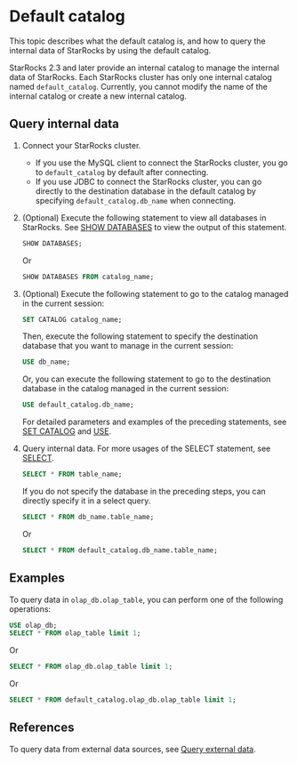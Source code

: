 # Default catalog

This topic describes what the default catalog is, and how to query the internal data of StarRocks by using the default catalog.

StarRocks 2.3 and later provide an internal catalog to manage the internal data of StarRocks. Each StarRocks cluster has only one internal catalog named `default_catalog`. Currently, you cannot modify the name of the internal catalog or create a new internal catalog.

## Query internal data

1. Connect your StarRocks cluster.
   - If you use the MySQL client to connect the StarRocks cluster, you go to `default_catalog` by default after connecting.
   - If you use JDBC to connect the StarRocks cluster, you can go directly to the destination database in the default catalog by specifying `default_catalog.db_name` when connecting.

2. (Optional) Execute the following statement to view all databases in StarRocks. See [SHOW DATABASES](../../sql-reference/sql-statements/data-manipulation/SHOW%20DATABASES.md) to view the output of this statement.

      ```SQL
      SHOW DATABASES;
      ```

      Or

      ```SQL
      SHOW DATABASES FROM catalog_name;
      ```

3. (Optional) Execute the following statement to go to the catalog managed in the current session:

    ```SQL
    SET CATALOG catalog_name;
    ```

    Then, execute the following statement to specify the destination database that you want to manage in the current session:

    ```SQL
    USE db_name;
    ```

    Or, you can execute the following statement to go to the destination database in the catalog managed in the current session:

    ```SQL
    USE default_catalog.db_name;
    ```

    For detailed parameters and examples of the preceding statements, see [SET CATALOG](../../sql-reference/sql-statements/data-definition/SET%20CATALOG.md) and [USE](../../sql-reference/sql-statements/data-definition/USE.md).

4. Query internal data. For more usages of the SELECT statement, see [SELECT](../../sql-reference/sql-statements/data-manipulation/SELECT.md).

      ```SQL
      SELECT * FROM table_name;
      ```

      If you do not specify the database in the preceding steps, you can directly specify it in a select query.

      ```SQL
      SELECT * FROM db_name.table_name;
      ```

      Or

      ```SQL
      SELECT * FROM default_catalog.db_name.table_name;
      ```

## Examples

To query data in `olap_db.olap_table`, you can perform one of the following operations:

```SQL
USE olap_db;
SELECT * FROM olap_table limit 1;
```

Or

```SQL
SELECT * FROM olap_db.olap_table limit 1;     
```

Or

```SQL
SELECT * FROM default_catalog.olap_db.olap_table limit 1;      
```

## References

To query data from external data sources, see [Query external data](../catalog/query_external_data.md).
